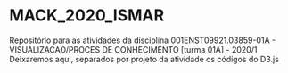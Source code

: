 # MACK_2020_ISMAR 
Repositório para as atividades da disciplina 001ENST09921.03859-01A - VISUALIZACAO/PROCES DE CONHECIMENTO [turma 01A] - 2020/1 
Deixaremos aqui, separados por projeto da atividade os códigos do D3.js
